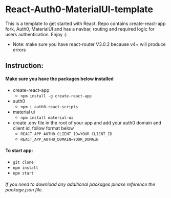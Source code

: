 # React-Auth0-MaterialUI-template
This is a template to get started with React. Repo contains create-react-app fork, Auth0, MaterialUI and has a navbar, routing and required logic for users authentication. Enjoy :)
- Note: make sure you have react-router V3.0.2 because v4+ will produce errors

## Instruction: 

#### Make sure you have the packages below installed
- create-react-app
  - `npm install -g create-react-app`
- auth0
  - `npm i auth0-react-scripts`
- material ui
  - `npm install material-ui`
- create .env file in the root of your app and add your auth0 domain and client id, follow format below
  - `REACT_APP_AUTH0_CLIENT_ID=YOUR_CLIENT_ID`
  - `REACT_APP_AUTH0_DOMAIN=YOUR_DOMAIN`

#### To start app:
- `git clone `
- `npm install`
- `npm start`

###### If you need to download any additional packages please reference the package.json file.

